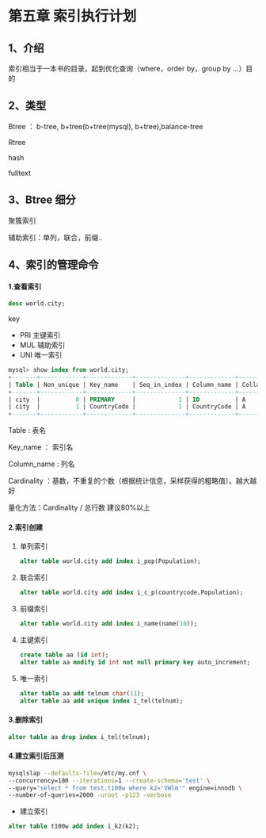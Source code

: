 # 第五章 索引执行计划

## 1、介绍

索引相当于一本书的目录，起到优化查询（where，order by，group by ...）目的

## 2、类型

Btree  ： b-tree, b+tree(b+tree(mysql), b+tree),balance-tree

Rtree

hash

fulltext



## 3、Btree 细分

聚簇索引

辅助索引：单列，联合，前缀..

## 4、索引的管理命令

#### 1.查看索引

```sql
desc world.city;
```

key

- PRI  主键索引
- MUL  辅助索引
- UNI  唯一索引

```sql
mysql> show index from world.city;
+-------+------------+-------------+--------------+-------------+-----------+-------------+----------+--------+------+------------+---------+---------------+---------+------------+
| Table | Non_unique | Key_name    | Seq_in_index | Column_name | Collation | Cardinality | Sub_part | Packed | Null | Index_type | Comment | Index_comment | Visible | Expression |
+-------+------------+-------------+--------------+-------------+-----------+-------------+----------+--------+------+------------+---------+---------------+---------+------------+
| city  |          0 | PRIMARY     |            1 | ID          | A         |        4046 |     NULL |   NULL |      | BTREE      |         |               | YES     | NULL       |
| city  |          1 | CountryCode |            1 | CountryCode | A         |         232 |     NULL |   NULL |      | BTREE      |         |               | YES     | NULL       |
+-------+------------+-------------+--------------+-------------+-----------+-------------+----------+--------+------+------------+---------+---------------+---------+------------+
```

Table   :  表名

Key_name  ： 索引名

Column_name : 列名

Cardinality ：基数，不重复的个数（根据统计信息，采样获得的粗略值）。越大越好

量化方法：Cardinality / 总行数 建议80%以上

#### 2.索引创建

1. 单列索引

   ```sql
   alter table world.city add index i_pop(Population);
   ```

2. 联合索引

   ```sql
   alter table world.city add index i_c_p(countrycode,Population);
   ```

3. 前缀索引

   ```sql
   alter table world.city add index i_name(name(10));
   ```

4. 主键索引

   ```sql
   create table aa (id int);
   alter table aa modify id int not null primary key auto_increment;
   ```

5. 唯一索引

   ```sql
   alter table aa add telnum char(11);
   alter table aa add unique index i_tel(telnum);
   ```



#### 3.删除索引

```sql
alter table aa drop index i_tel(telnum);
```

#### 4.建立索引后压测

```bash
mysqlslap --defaults-file=/etc/my.cnf \
--concurrency=100 --iterations=1 --create-schema='test' \
--query="select * from test.t100w where k2='VWlm'" engine=innodb \
--number-of-queries=2000 -uroot -p123 -verbose
```

- 建立索引

```sql
alter table t100w add index i_k2(k2);
```

